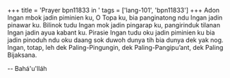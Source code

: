 +++
title = 'Prayer bpn11833 in '
tags = ['lang-101', 'bpn11833']
+++
Adon Ingan mbok jadin piminien ku, O Topa ku, bia panginatong ndu Ingan jadin pinawar ku. Bilinok tudu Ingan mok jadin pingarap ku, pangirinduk tilanan Ingan jadin ayua kabant ku. Pirasie Ingan tudu oku jadin piminien ku bia jadin pinoduh ndu oku daang sok duwoh dunya tih bia dunya dek yak nog. Ingan, totap, leh dek Paling-Pingungin, dek Paling-Pangipu’ant, dek Paling Bijaksana.

-- Bahá'u'lláh
